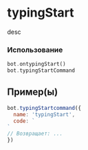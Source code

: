 # typingStart
desc
### Использование
```php
bot.ontypingStart()
bot.typingStartCommand
```
## Пример(ы)

```javascript
bot.typingStartcommand({
  name: 'typingStart',
  code: `
`
// Возвращает: ...
})
```